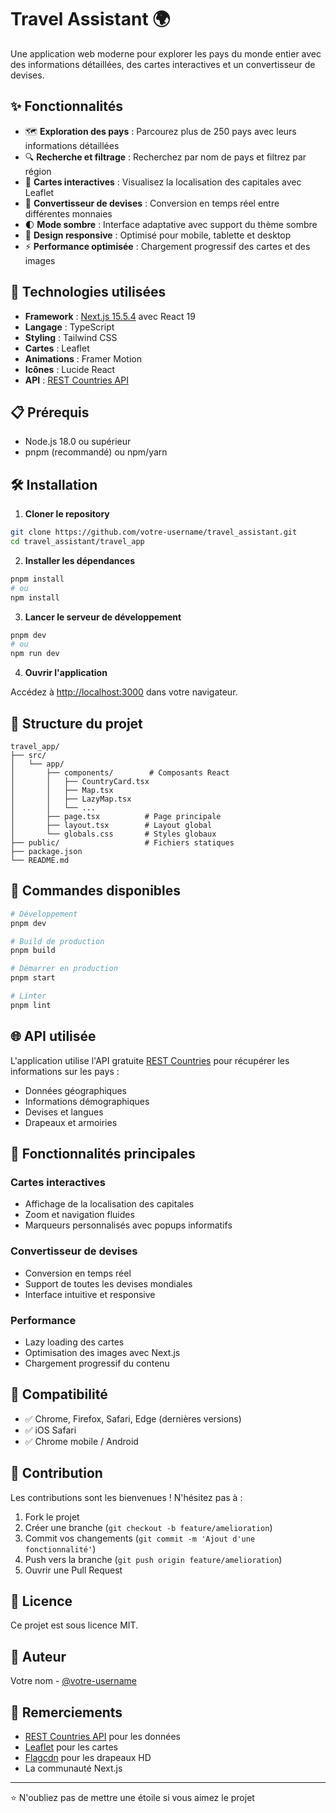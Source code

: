 # Travel Assistant 🌍

Une application web moderne pour explorer les pays du monde entier avec des informations détaillées, des cartes interactives et un convertisseur de devises.

## ✨ Fonctionnalités

- 🗺️ **Exploration des pays** : Parcourez plus de 250 pays avec leurs informations détaillées
- 🔍 **Recherche et filtrage** : Recherchez par nom de pays et filtrez par région
- 🗾 **Cartes interactives** : Visualisez la localisation des capitales avec Leaflet
- 💱 **Convertisseur de devises** : Conversion en temps réel entre différentes monnaies
- 🌓 **Mode sombre** : Interface adaptative avec support du thème sombre
- 📱 **Design responsive** : Optimisé pour mobile, tablette et desktop
- ⚡ **Performance optimisée** : Chargement progressif des cartes et des images

## 🚀 Technologies utilisées

- **Framework** : [Next.js 15.5.4](https://nextjs.org/) avec React 19
- **Langage** : TypeScript
- **Styling** : Tailwind CSS
- **Cartes** : Leaflet
- **Animations** : Framer Motion
- **Icônes** : Lucide React
- **API** : [REST Countries API](https://restcountries.com/)

## 📋 Prérequis

- Node.js 18.0 ou supérieur
- pnpm (recommandé) ou npm/yarn

## 🛠️ Installation

1. **Cloner le repository**
```bash
git clone https://github.com/votre-username/travel_assistant.git
cd travel_assistant/travel_app
```

2. **Installer les dépendances**
```bash
pnpm install
# ou
npm install
```

3. **Lancer le serveur de développement**
```bash
pnpm dev
# ou
npm run dev
```

4. **Ouvrir l'application**

Accédez à [http://localhost:3000](http://localhost:3000) dans votre navigateur.

## 📁 Structure du projet

```
travel_app/
├── src/
│   └── app/
│       ├── components/        # Composants React
│       │   ├── CountryCard.tsx
│       │   ├── Map.tsx
│       │   ├── LazyMap.tsx
│       │   └── ...
│       ├── page.tsx          # Page principale
│       ├── layout.tsx        # Layout global
│       └── globals.css       # Styles globaux
├── public/                   # Fichiers statiques
├── package.json
└── README.md
```

## 🎯 Commandes disponibles

```bash
# Développement
pnpm dev

# Build de production
pnpm build

# Démarrer en production
pnpm start

# Linter
pnpm lint
```

## 🌐 API utilisée

L'application utilise l'API gratuite [REST Countries](https://restcountries.com/) pour récupérer les informations sur les pays :
- Données géographiques
- Informations démographiques
- Devises et langues
- Drapeaux et armoiries

## 🎨 Fonctionnalités principales

### Cartes interactives
- Affichage de la localisation des capitales
- Zoom et navigation fluides
- Marqueurs personnalisés avec popups informatifs

### Convertisseur de devises
- Conversion en temps réel
- Support de toutes les devises mondiales
- Interface intuitive et responsive

### Performance
- Lazy loading des cartes
- Optimisation des images avec Next.js
- Chargement progressif du contenu

## 📱 Compatibilité

- ✅ Chrome, Firefox, Safari, Edge (dernières versions)
- ✅ iOS Safari
- ✅ Chrome mobile / Android

## 🤝 Contribution

Les contributions sont les bienvenues ! N'hésitez pas à :

1. Fork le projet
2. Créer une branche (`git checkout -b feature/amelioration`)
3. Commit vos changements (`git commit -m 'Ajout d'une fonctionnalité'`)
4. Push vers la branche (`git push origin feature/amelioration`)
5. Ouvrir une Pull Request

## 📄 Licence

Ce projet est sous licence MIT.

## 👤 Auteur

Votre nom - [@votre-username](https://github.com/votre-username)

## 🙏 Remerciements

- [REST Countries API](https://restcountries.com/) pour les données
- [Leaflet](https://leafletjs.com/) pour les cartes
- [Flagcdn](https://flagcdn.com/) pour les drapeaux HD
- La communauté Next.js

---

⭐ N'oubliez pas de mettre une étoile si vous aimez le projet
